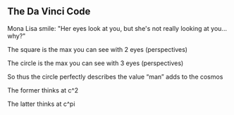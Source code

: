 ## The Da Vinci Code

Mona Lisa smile: "Her eyes look at you, but she's not really looking at you... why?" 

The square is the max you can see with 2 eyes (perspectives) 

The circle is the max you can see with 3 eyes (perspectives)

So thus the circle perfectly describes the value “man” adds to the cosmos 

The former thinks at c^2

The latter thinks at c^pi